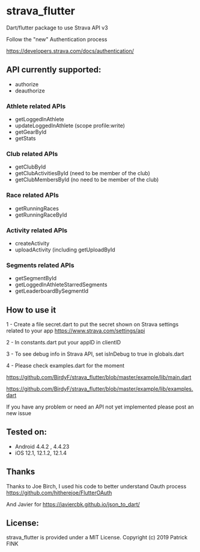 # strava_flutter

Dart/flutter package to use Strava API v3

Follow the "new" Authentication process

https://developers.strava.com/docs/authentication/



## API currently supported:

- authorize
- deauthorize


### Athlete related APIs
- getLoggedInAthlete
- updateLoggedInAthlete (scope profile:write)
- getGearById
- getStats
### Club related APIs
- getClubById
- getClubActivitiesById (need to be member of the club)
- getClubMembersById (no need to be member of the club)
### Race related APIs
- getRunningRaces
- getRunningRaceById
### Activity related APIs
- createActivity
- uploadActivity (including getUploadById
### Segments related APIs
- getSegmentById
- getLoggedInAthleteStarredSegments
- getLeaderboardBySegmentId




## How to use it

1 - Create a file secret.dart to put the secret shown on  Strava settings related to your app
https://www.strava.com/settings/api

2 - In constants.dart put your appID in clientID

3 - To see debug info in Strava API, set isInDebug to true in globals.dart

4 - Please check examples.dart for the moment

https://github.com/BirdyF/strava_flutter/blob/master/example/lib/main.dart

https://github.com/BirdyF/strava_flutter/blob/master/example/lib/examples.dart


If you have any problem or need an API not yet implemented please post an new issue


## Tested on:
- Android 4.4.2 , 4.4.23
- iOS 12.1, 12.1.2, 12.1.4


## Thanks 

Thanks to Joe Birch, I used his code to better understand Oauth process
https://github.com/hitherejoe/FlutterOAuth

And Javier for https://javiercbk.github.io/json_to_dart/


## License:
strava_flutter is provided under a MIT License. Copyright (c) 2019 Patrick FINK
